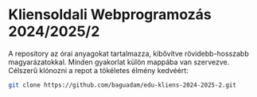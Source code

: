 # Kliensoldali Webprogramozás 2024/2025/2
A repository az órai anyagokat tartalmazza, kibővítve rövidebb-hosszabb magyarázatokkal. Minden gyakorlat külön mappába van szervezve. Célszerű klónozni a repot a tökéletes élmény kedvéért: 
```sh
git clone https://github.com/baguadam/edu-kliens-2024-2025-2.git
```



